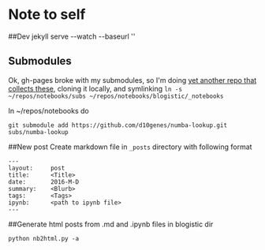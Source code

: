 # Note to self

##Dev
    jekyll serve --watch --baseurl ''

## Submodules
Ok, gh-pages broke with my submodules, so I'm doing [yet another repo that collects these](https://github.com/d10genes/notebooks), cloning it locally, and symlinking `ln -s ~/repos/notebooks/subs ~/repos/notebooks/blogistic/_notebooks`

In ~/repos/notebooks do
```
git submodule add https://github.com/d10genes/numba-lookup.git subs/numba-lookup
```


##New post
Create markdown file in `_posts` directory with following format

```
---
layout:     post
title:      <Title>
date:       2016-M-D
summary:    <Blurb>
tags:       <Tags>
ipynb:      <path to ipynb file>
---
```

##Generate html posts from .md and .ipynb files in blogistic dir

    python nb2html.py -a

